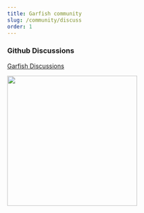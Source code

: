 ```yaml
---
title: Garfish community
slug: /community/discuss
order: 1
---
```


### Github Discussions

[Garfish Discussions](https://github.com/bytedance/garfish/discussions)

<img src="https://lf3-static.bytednsdoc.com/obj/eden-cn/dhozeh7vhpebvog/open-garfish/wechat.jpeg" width="300"/>
